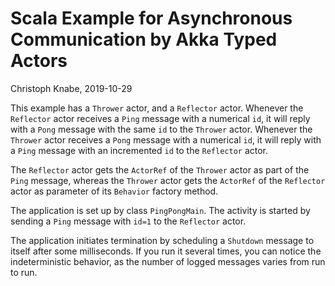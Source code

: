 # Scala Example for Asynchronous Communication by Akka Typed Actors
Christoph Knabe, 2019-10-29

This example has a `Thrower` actor, and a `Reflector` actor. Whenever the `Reflector` actor receives a 
`Ping` message with a numerical `id`, it will reply with a `Pong` message with the same `id`
to the `Thrower` actor.
Whenever the `Thrower` actor receives a `Pong` message with a numerical `id`,
it will reply with a `Ping` message with an incremented `id` to the `Reflector` actor.

The `Reflector` actor gets the `ActorRef` of the `Thrower` actor as part of the `Ping` message, 
whereas the `Thrower` actor gets the `ActorRef` of the `Reflector` actor as parameter of its 
`Behavior` factory method.

The application is set up by class `PingPongMain`. The activity is started by sending a `Ping` message with `id=1`
to the `Reflector` actor.

The application initiates termination by scheduling a `Shutdown` message to itself 
after some milliseconds.
If you run it several times, you can notice the indeterministic behavior, as the number of logged messages
 varies from run to run. 
